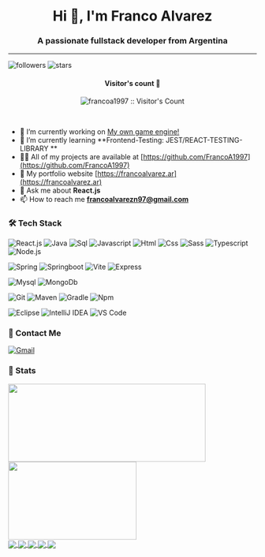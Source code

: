 <h1 align="center">Hi 👋, I'm Franco Alvarez</h1>
<h3 align="center">A passionate fullstack developer from Argentina</h3>

---

![followers](https://img.shields.io/github/followers/francoa1997?style=social)
![stars](https://img.shields.io/github/stars/francoa1997?style=social)

<h4 align="center">Visitor's count 👀</h4>
<p align="center"><img src="https://profile-counter.glitch.me/{francoa1997}/count.svg" alt="francoa1997 :: Visitor's Count" /></p>
<br/>

- 🔭 I’m currently working on [My own game engine!]([https://github.com/FrancoA1997/newPortfolio](https://github.com/FrancoA1997/GameEngine))
- 🌱 I’m currently learning **Frontend-Testing: JEST/REACT-TESTING-LIBRARY **
- 👨‍💻 All of my projects are available at [https://github.com/FrancoA1997](https://github.com/FrancoA1997)
- 📝 My portfolio website [https://francoalvarez.ar](https://francoalvarez.ar)
- 💬 Ask me about **React.js**
- 📫 How to reach me **francoalvarezn97@gmail.com**

### 🛠 Tech Stack

![React.js](http://img.shields.io/badge/-React.js-2a65f1?style=flat-square&logo=react&logoColor=white)
![Java](http://img.shields.io/badge/-Java-e8892f?style=flat-square&logo=java&logoColor=white)
![Sql](http://img.shields.io/badge/-Sql-00758f?style=flat-square&logo=Mysql&logoColor=white)
![Javascript](http://img.shields.io/badge/-Javascript-fcd400?style=flat-square&logo=javascript&logoColor=black)
![Html](http://img.shields.io/badge/-Html-e24c27?style=flat-square&logo=html5&logoColor=white)
![Css](http://img.shields.io/badge/-Css-2a65f1?style=flat-square&logo=css3&logoColor=white)
![Sass](http://img.shields.io/badge/-Sass-cc6699?style=flat-square&logo=sass&logoColor=white)
![Typescript](http://img.shields.io/badge/-Typescript-3178c6?style=flat-square&logo=typescript&logoColor=white)
![Node.js](http://img.shields.io/badge/-Node.js-ffffff?style=flat-square&logo=node.js&Color=green)

![Spring](http://img.shields.io/badge/-Spring-6db33f?style=flat-square&logo=spring&logoColor=white)
![Springboot](http://img.shields.io/badge/-Springboot-629e3a?style=flat-square&logo=springboot&logoColor=white)
![Vite](http://img.shields.io/badge/-Vite-cc6699?style=flat-square&logo=vite&logoColor=white)
![Express](http://img.shields.io/badge/-Express.js-ffffff?style=flat-square&logo=express&logoColor=black)

![Mysql](http://img.shields.io/badge/-Mysql-white?style=flat-square&logo=mysql)
![MongoDb](http://img.shields.io/badge/-MongoDb-white?style=flat-square&logo=mongodb)

![Git](http://img.shields.io/badge/-Git-white?style=flat-square&logo=git)
![Maven](http://img.shields.io/badge/-Maven-white?style=flat-square&logo=apachemaven&logoColor=bc2043)
![Gradle](http://img.shields.io/badge/-Gradle-white?style=flat-square&logo=gradle&logoColor=09303a)
![Npm](http://img.shields.io/badge/-Npm-white?style=flat-square&logo=npm&logoColor=white)


![Eclipse](http://img.shields.io/badge/-Eclipse-41347e?style=flat-square&logo=eclipse&logoColor=white)
![IntelliJ IDEA](http://img.shields.io/badge/-IntelliJ%20IDEA-black?style=flat-square&logo=intellijidea&logoColor=white)
![VS Code](http://img.shields.io/badge/-VS%20Code-black?style=flat-square&logo=visualstudiocode&logoColor=3aa7f2)


### 💬 Contact Me

[![Gmail](https://img.shields.io/badge/-francoalvarezn97@gmail.com-c14438?style=for-the-badge&logo=Gmail&logoColor=white)](mailto:francoalvarezn97@gmail.com)

### 🚦 Stats

<div>
  <span><img align="center" width="400px" height="158px" src="https://github-readme-stats.vercel.app/api?username=francoa1997&theme=highcontrast&show_icons=true" /></span>
  <span><img align="center" width="260px" height="158px" src="https://github-readme-stats.vercel.app/api/top-langs/?username=francoa1997&theme=highcontrast&layout=compact&langs_count=10" /></span>
</div>
<div>
  <a href="https://github.com/francoa1997/newPortfolio">
    <img align="center" src="https://github-readme-stats.vercel.app/api/pin/?username=francoa1997&theme=highcontrast&repo=newPortfolio" />
  </a>
    <a href="https://github.com/francoa1997/SocialMedia-APP-Frontend">
    <img align="center" src="https://github-readme-stats.vercel.app/api/pin/?username=francoa1997&theme=highcontrast&repo=SocialMedia-APP-Frontend" />
  </a>
  <a href="https://github.com/francoa1997/SocialMedia-APP-Backend">
    <img align="center" src="https://github-readme-stats.vercel.app/api/pin/?username=francoa1997&theme=highcontrast&repo=SocialMedia-APP-Backend" />
  </a>
  <a href="https://github.com/francoa1997/g-wallet">
    <img align="center" src="https://github-readme-stats.vercel.app/api/pin/?username=francoa1997&theme=highcontrast&repo=g-wallet" />
  </a>
    <a href="https://github.com/francoa1997/spotify2.0">
    <img align="center" src="https://github-readme-stats.vercel.app/api/pin/?username=francoa1997&theme=highcontrast&repo=spotify2.0" />
  </a>
</div>
